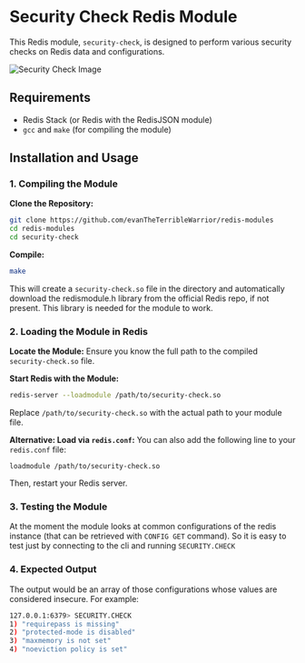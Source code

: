 # Security Check Redis Module

This Redis module, `security-check`, is designed to perform various security checks on Redis data and configurations.

![Security Check Image](https://github.com/user-attachments/assets/0cd6d86d-aeae-4be8-88e9-436dcb702ab9)

## Requirements

-   Redis Stack (or Redis with the RedisJSON module)
-   `gcc` and `make` (for compiling the module)

## Installation and Usage

### 1. Compiling the Module

  **Clone the Repository:**
```bash
git clone https://github.com/evanTheTerribleWarrior/redis-modules
cd redis-modules
cd security-check
```
  **Compile:**
```bash
make  
```
This will create a `security-check.so` file in the directory and automatically download the redismodule.h library from the official Redis repo, if not present. This library is needed for the module to work.
    

### 2. Loading the Module in Redis

  **Locate the Module:** Ensure you know the full path to the compiled `security-check.so` file.
  
  **Start Redis with the Module:**
```bash
redis-server --loadmodule /path/to/security-check.so
```
Replace `/path/to/security-check.so` with the actual path to your module file.
  
  **Alternative: Load via `redis.conf`:**
You can also add the following line to your `redis.conf` file:
```
loadmodule /path/to/security-check.so
```
Then, restart your Redis server.

### 3. Testing the Module

At the moment the module looks at common configurations of the redis instance (that can be retrieved with `CONFIG GET` command). So it is easy to test just by connecting to the cli and running `SECURITY.CHECK`

### 4. Expected Output

The output would be an array of those configurations whose values are considered insecure. For example:

```bash
127.0.0.1:6379> SECURITY.CHECK
1) "requirepass is missing"
2) "protected-mode is disabled"
3) "maxmemory is not set"
4) "noeviction policy is set"
```
